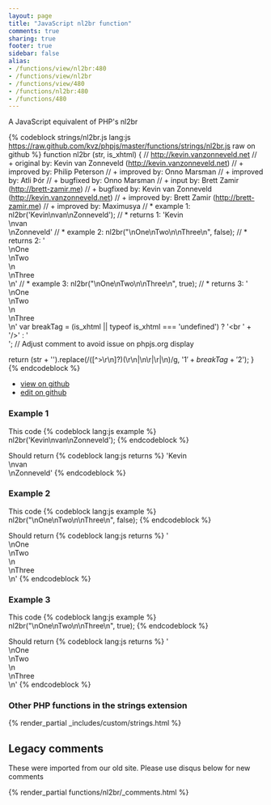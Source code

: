 ```yaml
---
layout: page
title: "JavaScript nl2br function"
comments: true
sharing: true
footer: true
sidebar: false
alias:
- /functions/view/nl2br:480
- /functions/view/nl2br
- /functions/view/480
- /functions/nl2br:480
- /functions/480
---
```

<!-- Generated by Rakefile:build -->
A JavaScript equivalent of PHP's nl2br

{% codeblock strings/nl2br.js lang:js https://raw.github.com/kvz/phpjs/master/functions/strings/nl2br.js raw on github %}
function nl2br (str, is_xhtml) {
  // http://kevin.vanzonneveld.net
  // +   original by: Kevin van Zonneveld (http://kevin.vanzonneveld.net)
  // +   improved by: Philip Peterson
  // +   improved by: Onno Marsman
  // +   improved by: Atli Þór
  // +   bugfixed by: Onno Marsman
  // +      input by: Brett Zamir (http://brett-zamir.me)
  // +   bugfixed by: Kevin van Zonneveld (http://kevin.vanzonneveld.net)
  // +   improved by: Brett Zamir (http://brett-zamir.me)
  // +   improved by: Maximusya
  // *     example 1: nl2br('Kevin\nvan\nZonneveld');
  // *     returns 1: 'Kevin<br />\nvan<br />\nZonneveld'
  // *     example 2: nl2br("\nOne\nTwo\n\nThree\n", false);
  // *     returns 2: '<br>\nOne<br>\nTwo<br>\n<br>\nThree<br>\n'
  // *     example 3: nl2br("\nOne\nTwo\n\nThree\n", true);
  // *     returns 3: '<br />\nOne<br />\nTwo<br />\n<br />\nThree<br />\n'
  var breakTag = (is_xhtml || typeof is_xhtml === 'undefined') ? '<br ' + '/>' : '<br>'; // Adjust comment to avoid issue on phpjs.org display

  return (str + '').replace(/([^>\r\n]?)(\r\n|\n\r|\r|\n)/g, '$1' + breakTag + '$2');
}
{% endcodeblock %}

 - [view on github](https://github.com/kvz/phpjs/blob/master/functions/strings/nl2br.js)
 - [edit on github](https://github.com/kvz/phpjs/edit/master/functions/strings/nl2br.js)

### Example 1
This code
{% codeblock lang:js example %}
nl2br('Kevin\nvan\nZonneveld');
{% endcodeblock %}

Should return
{% codeblock lang:js returns %}
'Kevin<br />\nvan<br />\nZonneveld'
{% endcodeblock %}

### Example 2
This code
{% codeblock lang:js example %}
nl2br("\nOne\nTwo\n\nThree\n", false);
{% endcodeblock %}

Should return
{% codeblock lang:js returns %}
'<br>\nOne<br>\nTwo<br>\n<br>\nThree<br>\n'
{% endcodeblock %}

### Example 3
This code
{% codeblock lang:js example %}
nl2br("\nOne\nTwo\n\nThree\n", true);
{% endcodeblock %}

Should return
{% codeblock lang:js returns %}
'<br />\nOne<br />\nTwo<br />\n<br />\nThree<br />\n'
{% endcodeblock %}


### Other PHP functions in the strings extension
{% render_partial _includes/custom/strings.html %}
## Legacy comments
These were imported from our old site. Please use disqus below for new comments
<div style="overflow-y: scroll; max-height: 500px;">
{% render_partial functions/nl2br/_comments.html %}
</div>
